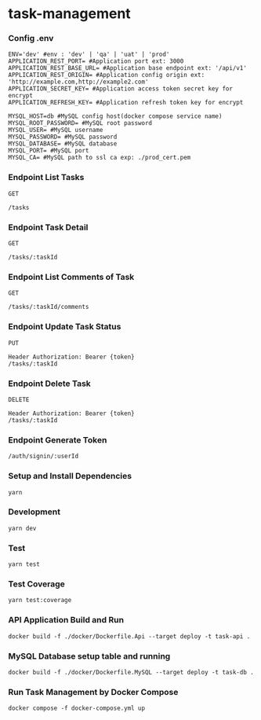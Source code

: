 # task-management

### Config .env

```
ENV='dev' #env : 'dev' | 'qa' | 'uat' | 'prod'
APPLICATION_REST_PORT= #Application port ext: 3000
APPLICATION_REST_BASE_URL= #Application base endpoint ext: '/api/v1'
APPLICATION_REST_ORIGIN= #Application config origin ext: 'http://example.com,http://example2.com'
APPLICATION_SECRET_KEY= #Application access token secret key for encrypt
APPLICATION_REFRESH_KEY= #Application refresh token key for encrypt

MYSQL_HOST=db #MySQL config host(docker compose service name)
MYSQL_ROOT_PASSWORD= #MySQL root password
MYSQL_USER= #MySQL username
MYSQL_PASSWORD= #MySQL password
MYSQL_DATABASE= #MySQL database
MYSQL_PORT= #MySQL port
MYSQL_CA= #MySQL path to ssl ca exp: ./prod_cert.pem
```

### Endpoint List Tasks

`GET`

```
/tasks
```

### Endpoint Task Detail

`GET`

```
/tasks/:taskId
```

### Endpoint List Comments of Task

`GET`

```
/tasks/:taskId/comments
```

### Endpoint Update Task Status

`PUT`

```
Header Authorization: Bearer {token}
/tasks/:taskId
```

### Endpoint Delete Task

`DELETE`

```
Header Authorization: Bearer {token}
/tasks/:taskId
```

### Endpoint Generate Token

```
/auth/signin/:userId
```

### Setup and Install Dependencies

```
yarn
```

### Development

```
yarn dev
```

### Test

```
yarn test
```

### Test Coverage

```
yarn test:coverage
```

### API Application Build and Run

```
docker build -f ./docker/Dockerfile.Api --target deploy -t task-api .
```

### MySQL Database setup table and running

```
docker build -f ./docker/Dockerfile.MySQL --target deploy -t task-db .
```

### Run Task Management by Docker Compose

```
docker compose -f docker-compose.yml up
```
